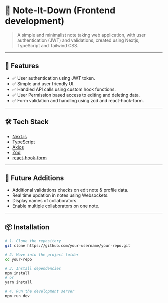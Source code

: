 # 📘 Note-It-Down (Frontend development)

> A simple and minimalist note taking web application, with user authentication (JWT) and validations, created using Nextjs, TypeScript and Tailwind CSS.

---

## 🚀 Features

- ✅ User authentication using JWT token.
- ✅ Simple and user friendly UI.
- ✅ Handled API calls using custom hook functions.
- ✅ User Permission based access to editing and deleting data.
- ✅ Form validation and handling using zod and react-hook-form.

---

## 🛠️ Tech Stack

- [Next.js](https://nextjs.org/)
- [TypeScript](https://www.typescriptlang.org/)
- [Axios](https://axios-http.com/)
- [Zod](https://zod.dev/)
- [react-hook-form](https://react-hook-form.com/)

---

## 🚧 Future Additions

- Additional validations checks on edit note & profile data.
- Real time updation in notes using Websockets.
- Display names of collaborators.
- Enable multiple collaborators on one note.

---

## 📦 Installation

```bash
# 1. Clone the repository
git clone https://github.com/your-username/your-repo.git

# 2. Move into the project folder
cd your-repo

# 3. Install dependencies
npm install
# or
yarn install

# 4. Run the development server
npm run dev
```
